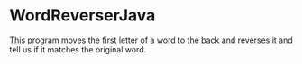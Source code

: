# WordReverserJava
This program moves the first letter of a word to the back and reverses it and tell us if it matches the original word.
